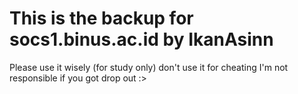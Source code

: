 # This is the backup for socs1.binus.ac.id by IkanAsinn
Please use it wisely (for study only)
don't use it for cheating
I'm not responsible if you got drop out :>
